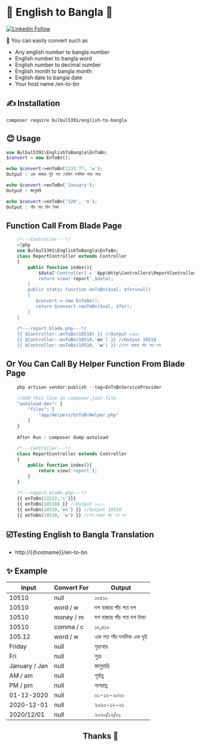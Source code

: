 # 💞️ English to Bangla 💞️ 
<p align="left"><a href="https://www.linkedin.com/in/bulbulsarker/" target="_blank">
    <img alt="Linkedin Follow" src="https://bdprescription.com/npm-package/linkedins.svg">
  </a>
</p>


🤗 You can easily convert such as
- Any english number to bangla number
- English number to bangla word
- English number to decimal number
- English month to bangla month
- English date to bangla date
- Your host name /en-to-bn


## ✍️ Installation
```
composer require bulbul5391/english-to-bangla
```

## 😊 Usage
```php
use Bulbul5391\EnglishToBangla\EnToBn;
$convert = new EnToBn();

echo $convert->enToBn(1233.77, 'w');
Output : এক হাজার দুই শত তেত্রিশ দশমিক সাত সাত

echo $convert->enToBn('January');
Output : জানুয়ারি

echo $convert->enToBn('520', 'm');
Output : পাঁচ শত বিশ টাকা
```
## Function Call From Blade Page
```php
    /*---Controller---*/
    <?php
    use Bulbul5391\EnglishToBangla\EnToBn; 
    class ReportController extends Controller
    {
        public function index(){
            $data['Controller] = 'App\Http\Controllers\ReportController';
            return view('report',$data);
        }
        public static function enToBn($val, $for=null)
        {
           $convert = new EnToBn();
           return $convert->enToBn($val, $for); 
        }
    }
    
    /*---report.blade.php---*/
    {{ $Controller::enToBn(10510) }} //Output ১০৫১০
    {{ $Controller::enToBn(10510,'en') }} //Output 10510
    {{ $Controller::enToBn(10510, 'w') }} //দশ হাজার পাঁচ শত দশ
```

## Or You  Can Call By Helper Function From Blade Page
```php
    php artisan vendor:publish --tag=EnToBnServiceProvider
    
    //Add this line in composer.json file
    "autoload-dev": {
        "files": [
            "app/Helpers/EnToBnHelper.php"
        ]
    }
    
    After Run : composer dump-autoload
    
    /*---Controller---*/
    class ReportController extends Controller
    {
        public function index(){
            return view('report');
        }
    }
    
    /*---report.blade.php---*/
    {{ enToBn(22222,'c')}}
    {{ enToBn(10510) }} //Output ১০৫১০
    {{ enToBn(10510,'en') }} //Output 10510
    {{ enToBn(10510, 'w') }} //দশ হাজার পাঁচ শত দশ
```

## ☑️Testing English to Bangla Translation
- http://{{hostname}}/en-to-bn

## ✨ Example 
| Input | Convert For | Output |
| --- | --- | --- |
| 10510 | null | ১০৫১০ |
| 10510 | word / w | দশ হাজার পাঁচ শত দশ |
| 10510 | money / m | দশ হাজার পাঁচ শত দশ টাকা |
| 10510 | comma / c | ১০,৫১০ |
| 105.12 | word / w | এক শত পাঁচ দশমিক এক দুই |
| Friday | null | শুক্রবার |
| Fri | null | শুক্র |
| January / Jan | null | জানুয়ারি |
| AM / am | null | পূর্বাহ্ণ |
| PM / pm | null | অপরাহ্ণ |
| 01-12-2020 | null | ০১-১২-২০২০ |
| 2020-12-01 | null | ২০২০-১২-০১ |
| 2020/12/01 | null | ২০২০/১২/০১ |

<h2 align="center">Thanks 🙋 </h2>
